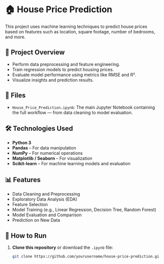 # 🏠 House Price Prediction

This project uses machine learning techniques to predict house prices based on features such as location, square footage, number of bedrooms, and more.

## 📌 Project Overview

- Perform data preprocessing and feature engineering.
- Train regression models to predict housing prices.
- Evaluate model performance using metrics like RMSE and R².
- Visualize insights and prediction results.

## 📁 Files

- `House_Price_Prediction.ipynb`: The main Jupyter Notebook containing the full workflow — from data cleaning to model evaluation.

## 🛠️ Technologies Used

- **Python 3**
- **Pandas** – For data manipulation
- **NumPy** – For numerical operations
- **Matplotlib / Seaborn** – For visualization
- **Scikit-learn** – For machine learning models and evaluation

## 📊 Features

- Data Cleaning and Preprocessing
- Exploratory Data Analysis (EDA)
- Feature Selection
- Model Training (e.g., Linear Regression, Decision Tree, Random Forest)
- Model Evaluation and Comparison
- Prediction on New Data

## 🚀 How to Run

1. **Clone this repository** or download the `.ipynb` file:
   ```bash
   git clone https://github.com/yourusername/house-price-prediction.git
